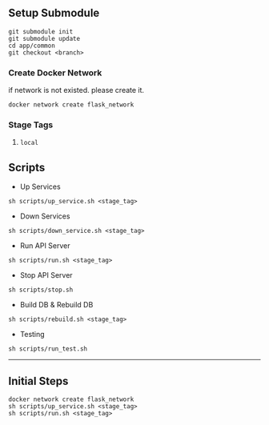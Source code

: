 
## Setup Submodule

```
git submodule init
git submodule update
cd app/common
git checkout <branch>
```

### Create Docker Network

if network is not existed. please create it.

`docker network create flask_network`

### Stage Tags

1. `local`

## Scripts

+ Up Services

`sh scripts/up_service.sh <stage_tag>`

+ Down Services

`sh scripts/down_service.sh <stage_tag>`

+ Run API Server

`sh scripts/run.sh <stage_tag>`

+ Stop API Server

`sh scripts/stop.sh`

+ Build DB & Rebuild DB

`sh scripts/rebuild.sh <stage_tag>`

+ Testing

`sh scripts/run_test.sh`


---

## Initial Steps

```
docker network create flask_network
sh scripts/up_service.sh <stage_tag>
sh scripts/run.sh <stage_tag>
```
